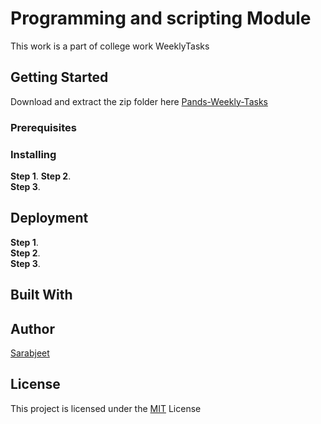 # Programming and scripting Module 

This work is a part of college work WeeklyTasks       



## Getting Started

Download and extract the zip folder here [Pands-Weekly-Tasks](https://github.com/sarabDevOps/pands-weeklyTasks/archive/main.zip)        

### Prerequisites



### Installing

**Step 1**. 
**Step 2**.        
**Step 3**.             

## Deployment

**Step 1**.       
**Step 2**.    
**Step 3**.      


## Built With



## Author
          
[Sarabjeet ](https://github.com/sarabDevOps/pands-weeklyTask)

## License

This project is licensed under the [MIT](https://github.com/sarabDevOps/pands-weeklyTasks/tree/main?tab=MIT-1-ov-file) License 
